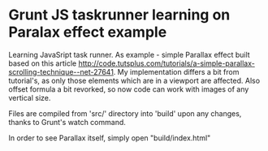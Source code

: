 Grunt JS taskrunner learning on Paralax effect example
==============

Learning JavaSript task runner.
As example - simple Parallax effect built based on this article http://code.tutsplus.com/tutorials/a-simple-parallax-scrolling-technique--net-27641.
My implementation differs a bit from tutorial's, as only those elements which are in a viewport are affected. Also offset formula a bit revorked, so now code can work with images of any vertical size.

Files are compiled from 'src/' directory into 'build' upon any changes, thanks to Grunt's watch command.

In order to see Parallax itself, simply open "build/index.html"
